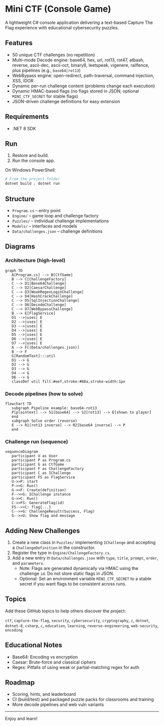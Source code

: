 # Mini CTF (Console Game)

A lightweight C# console application delivering a text-based Capture The Flag experience with educational cybersecurity puzzles.

## Features

- 50 unique CTF challenges (no repetition)
- Multi-mode Decode engine: base64, hex, url, rot13, rot47, atbash, reverse, ascii-dec, ascii-oct, binary8, leetspeak, vigenere, railfence, plus pipelines (e.g., `base64|rot13`)
- WebBypass engine: open-redirect, path-traversal, command injection, XSS, IDOR
- Dynamic per-run challenge content (problems change each execution)
- Dynamic HMAC-based flags (no flags stored in JSON; optional `MINI_CTF_SECRET` for stable flags)
- JSON-driven challenge definitions for easy extension

## Requirements

- .NET 8 SDK

## Run

1. Restore and build.
2. Run the console app.

On Windows PowerShell:

```powershell
# From the project folder
dotnet build ; dotnet run
```

## Structure

- `Program.cs` – entry point
- `Engine/` – game loop and challenge factory
- `Puzzles/` – individual challenge implementations
- `Models/` – interfaces and models
- `Data/challenges.json` – challenge definitions

## Diagrams

### Architecture (high-level)

```mermaid
graph TD
   A[Program.cs] --> B[CtfGame]
   B --> C[ChallengeFactory]
   C --> D1[Base64Challenge]
   C --> D2[CaesarChallenge]
   C --> D3[WeakRegexLoginChallenge]
   C --> D4[HashCrackChallenge]
   C --> D5[SqlInjectionChallenge]
   C --> D6[DecodeChallenge]
   C --> D7[WebBypassChallenge]
   B --> E[FlagService]
   D1 -->|uses| E
   D2 -->|uses| E
   D3 -->|uses| E
   D4 -->|uses| E
   D5 -->|uses| E
   D6 -->|uses| E
   D7 -->|uses| E
   A --> F[(Data/challenges.json)]
   B --> F
   G[RandomText]:::util
   D1 --> G
   D2 --> G
   D3 --> G
   D4 --> G
   D6 --> G
   classDef util fill:#eef,stroke:#88a,stroke-width:1px
```

### Decode pipelines (how to solve)

```mermaid
flowchart TD
   subgraph Pipeline example: base64-rot13
   P[plaintext] --> S1[base64] --> S2[rot13] --> E[shown to player]
   end
   subgraph Solve order (reverse)
   E --> R1[rot13 inverse] --> R2[base64 inverse] --> P
   end
```

### Challenge run (sequence)

```mermaid
sequenceDiagram
   participant U as User
   participant P as Program.cs
   participant G as CtfGame
   participant F as ChallengeFactory
   participant C as IChallenge
   participant FS as FlagService
   U->>P: start
   P->>G: Run()
   G->>F: Create(definition)
   F-->>G: IChallenge instance
   G->>C: Run()
   C->>FS: GenerateFlag(id)
   FS-->>C: flag{...}
   C-->>G: ChallengeResult(Success, Flag)
   G-->>U: Show flag and message
```

## Adding New Challenges

1. Create a new class in `Puzzles/` implementing `IChallenge` and accepting a `ChallengeDefinition` in the constructor.
2. Register the type in `Engine/ChallengeFactory.cs`.
3. Add a new entry in `Data/challenges.json` with `type`, `title`, `prompt`, `order`, and `parameters`.
   - Note: Flags are generated dynamically via HMAC using the challenge `id`. Do not store static flags in JSON.
   - Optional: Set an environment variable `MINI_CTF_SECRET` to a stable secret if you want flags to be consistent across runs.

## Topics

Add these GitHub topics to help others discover the project:

`ctf`, `capture-the-flag`, `security`, `cybersecurity`, `cryptography`, `c`, `dotnet`, `dotnet-8`, `csharp`, `c`, `education`, `learning`, `reverse-engineering`, `web-security`, `encoding`

## Educational Notes

- Base64: Encoding vs encryption
- Caesar: Brute-force and classical ciphers
- Regex: Pitfalls of using weak or partial-matching regex for auth

## Roadmap

- Scoring, hints, and leaderboard
- CI (build/test) and packaged puzzle packs for classrooms and training
- More decode pipelines and web vuln variants

---
Enjoy and learn!
